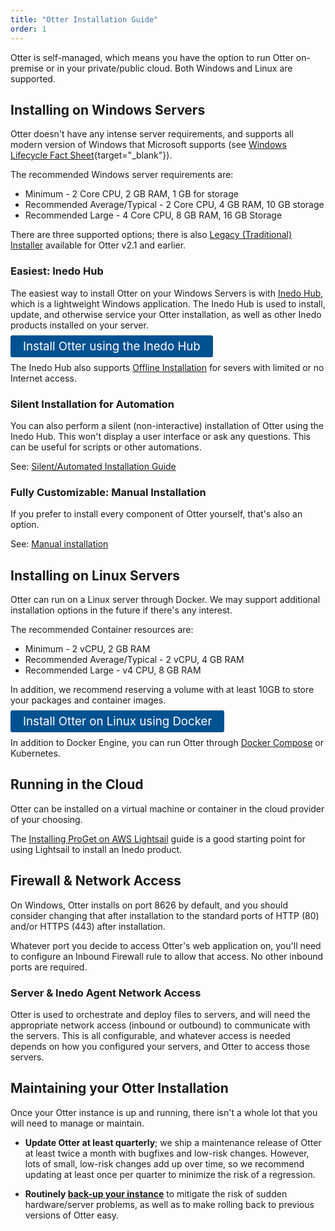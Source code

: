 ```yaml
---
title: "Otter Installation Guide"
order: 1
---
```


Otter is self-managed, which means you have the option to run Otter on-premise or in your private/public cloud. Both Windows and Linux are supported.

## Installing on Windows Servers

Otter doesn't have any intense server requirements, and supports all modern version of Windows that Microsoft supports (see [Windows Lifecycle Fact Sheet](https://support.microsoft.com/en-us/help/13853/windows-lifecycle-fact-sheet){target="_blank"}). 

The recommended Windows server requirements are:

* Minimum - 2 Core CPU, 2 GB RAM, 1 GB for storage
* Recommended Average/Typical - 2 Core CPU, 4 GB RAM, 10 GB storage
* Recommended Large - 4 Core CPU, 8 GB RAM, 16 GB Storage

There are three supported options; there is also [Legacy (Traditional) Installer](/docs/installation/windows/installation-legacy-traditional-installer) available for Otter v2.1 and earlier.

### Easiest: Inedo Hub
The easiest way to install Otter on your Windows Servers is with [Inedo Hub](/docs/installation/windows/desktophub-overview), which is a lightweight Windows application. The Inedo Hub is used to install, update, and otherwise service your Otter installation, as well as other Inedo products installed on your server.

<a href="/docs/installation/windows/inedo-hub-installation-guide" style=" background:#025291;color:#ffffff;padding: 6px 20px;  border-radius: 3px;font-size: 14pt;text-decoration:none">Install Otter using the Inedo Hub</a>

The Inedo Hub also supports [Offline Installation](/docs/installation/windows/desktophub-offline) for severs with limited or no Internet access.

### Silent Installation for Automation
You can also perform a silent (non-interactive) installation of Otter using the Inedo Hub. This won't display a user interface or ask any questions. This can be useful for scripts or other automations.

See: [Silent/Automated Installation Guide](/docs/installation/windows/silent)

### Fully Customizable: Manual Installation
If you prefer to install every component of Otter yourself, that's also an option. 

See: [Manual installation](/docs/installation/manual-installation)


## Installing on Linux Servers

Otter can run on a Linux server through Docker. We may support additional installation options in the future if there's any interest.

The recommended Container resources are:

* Minimum - 2 vCPU, 2 GB RAM
* Recommended Average/Typical - 2 vCPU, 4 GB RAM
* Recommended Large - v4 CPU, 8 GB RAM

In addition, we recommend reserving a volume with at least 10GB to store your packages and container images.

<a href="/docs/installation/linux/docker-guide" style=" background:#025291;color:#ffffff;padding: 6px 20px;  border-radius: 3px;font-size: 14pt;text-decoration:none">Install Otter on Linux using Docker</a>

In addition to Docker Engine, you can run Otter through [Docker Compose](/docs/installation/linux/docker-compose-installation-guide) or Kubernetes.

## Running in the Cloud

Otter can be installed on a virtual machine or container in the cloud provider of your choosing. 

The [Installing ProGet on AWS Lightsail](/docs/proget/installation/proget-how-to-install-on-aws-lightsail) guide is a good starting point for using Lightsail to install an Inedo product.

## Firewall & Network Access
On Windows, Otter installs on port 8626 by default, and you should consider changing that after installation to the standard ports of HTTP (80) and/or HTTPS (443) after installation.

Whatever port you decide to access Otter's web application on, you'll need to configure an Inbound Firewall rule to allow that access. No other inbound ports are required.

### Server & Inedo Agent Network Access

Otter is used to orchestrate and deploy files to servers, and will need the appropriate network access (inbound or outbound) to communicate with the servers. This is all configurable, and whatever access is needed depends on how you configured your servers, and Otter to access those servers.


## Maintaining your Otter Installation

Once your Otter instance is up and running, there isn't a whole lot that you will need to manage or maintain. 
 
 * **Update Otter at least quarterly**; we ship a maintenance release of Otter at least twice a month with bugfixes and low-risk changes. However, lots of small, low-risk changes add up over time, so we recommend updating at least once per quarter to minimize the risk of a regression.

* **Routinely [back-up your instance](/docs/installation/backing-up-restoring)** to mitigate the risk of sudden hardware/server problems, as well as to make rolling back to previous versions of Otter easy.
